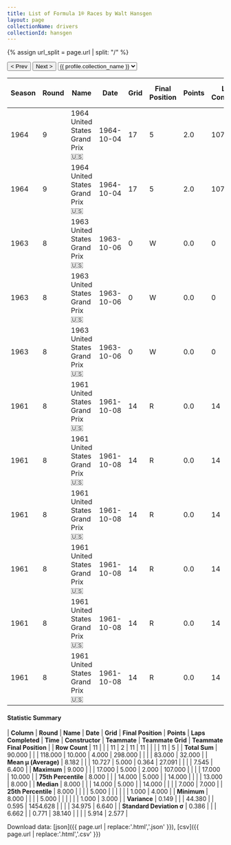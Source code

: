 ```yaml
---
title: List of Formula 1® Races by Walt Hansgen
layout: page
collectionName: drivers
collectionId: hansgen
---
```


{% assign url_split = page.url | split: "/" %}
<div id="collection-navigation">
<button onclick="selector.options[selector.selectedIndex-1].value && (window.location = selector.options[selector.selectedIndex-1].value);">&lt; Prev</button>
<button onclick="selector.options[selector.selectedIndex+1].value && (window.location = selector.options[selector.selectedIndex+1].value);">Next &gt;</button>
<select id="selector" onchange="this.options[this.selectedIndex].value && (window.location = this.options[this.selectedIndex].value);">
  {% for collectionId in site.data[page.collectionName].refs %}
    {% if collectionId == page.collectionId %}
      {% assign selected = "selected" %}
    {% else %}
      {% assign selected = "" %}
    {% endif %}
    {% assign profile = site.data[page.collectionName][collectionId].profile %}
    <option value="/f1/{{ page.collectionName }}/{{ collectionId }}/{{ url_split[4] }}" {{ selected }}>{{ profile.collection_name }}</option>
  {% endfor %}
</select>
</div>

| Season | Round | Name | Date | Grid | Final Position | Points | Laps Completed | Time | Constructor | Teammate | Teammate Grid | Teammate Final Position |
|--|--|--|--|--|--|--|--|--|--|--|--|--|
| 1964 | 9 | 1964 United States Grand Prix 🇺🇸 | 1964-10-04 | 17 | 5 | 2.0 | 107 |   | Lotus-Climax 🇬🇧 | [Jim Clark 🇬🇧](/f1/drivers/clark) | 1 | 7 |
| 1964 | 9 | 1964 United States Grand Prix 🇺🇸 | 1964-10-04 | 17 | 5 | 2.0 | 107 |   | Lotus-Climax 🇬🇧 | [Mike Spence 🇬🇧](/f1/drivers/spence) | 1 | R |
| 1963 | 8 | 1963 United States Grand Prix 🇺🇸 | 1963-10-06 | 0 | W | 0.0 | 0 |   | Lotus-Climax 🇬🇧 | [Jim Clark 🇬🇧](/f1/drivers/clark) | 2 | 3 |
| 1963 | 8 | 1963 United States Grand Prix 🇺🇸 | 1963-10-06 | 0 | W | 0.0 | 0 |   | Lotus-Climax 🇬🇧 | [Pedro Rodríguez 🇲🇽](/f1/drivers/rodriguez) | 13 | R |
| 1963 | 8 | 1963 United States Grand Prix 🇺🇸 | 1963-10-06 | 0 | W | 0.0 | 0 |   | Lotus-Climax 🇬🇧 | [Trevor Taylor 🇬🇧](/f1/drivers/trevor_taylor) | 7 | R |
| 1961 | 8 | 1961 United States Grand Prix 🇺🇸 | 1961-10-08 | 14 | R | 0.0 | 14 |   | Cooper-Climax 🇬🇧 | [Bruce McLaren 🇳🇿](/f1/drivers/mclaren) | 4 | 4 |
| 1961 | 8 | 1961 United States Grand Prix 🇺🇸 | 1961-10-08 | 14 | R | 0.0 | 14 |   | Cooper-Climax 🇬🇧 | [Roger Penske 🇺🇸](/f1/drivers/penske) | 16 | 8 |
| 1961 | 8 | 1961 United States Grand Prix 🇺🇸 | 1961-10-08 | 14 | R | 0.0 | 14 |   | Cooper-Climax 🇬🇧 | [Hap Sharp 🇺🇸](/f1/drivers/sharp) | 17 | 10 |
| 1961 | 8 | 1961 United States Grand Prix 🇺🇸 | 1961-10-08 | 14 | R | 0.0 | 14 |   | Cooper-Climax 🇬🇧 | [Roy Salvadori 🇬🇧](/f1/drivers/salvadori) | 12 | R |
| 1961 | 8 | 1961 United States Grand Prix 🇺🇸 | 1961-10-08 | 14 | R | 0.0 | 14 |   | Cooper-Climax 🇬🇧 | [Jack Brabham 🇦🇺](/f1/drivers/jack_brabham) | 1 | R |
| 1961 | 8 | 1961 United States Grand Prix 🇺🇸 | 1961-10-08 | 14 | R | 0.0 | 14 |   | Cooper-Climax 🇬🇧 | [John Surtees 🇬🇧](/f1/drivers/surtees) | 9 | R |

#### Statistic Summary

| **Column** | **Round** | **Name** | **Date** | **Grid** | **Final Position** | **Points** | **Laps Completed** | **Time** | **Constructor** | **Teammate** | **Teammate Grid** | **Teammate Final Position** |
| **Row Count** | 11 |  |  | 11 | 2 | 11 | 11 |  |  |  | 11 | 5 |
| **Total Sum** | 90.000 |  |  | 118.000 | 10.000 | 4.000 | 298.000 |  |  |  | 83.000 | 32.000 |
| **Mean μ (Average)** | 8.182 |  |  | 10.727 | 5.000 | 0.364 | 27.091 |  |  |  | 7.545 | 6.400 |
| **Maximum** | 9.000 |  |  | 17.000 | 5.000 | 2.000 | 107.000 |  |  |  | 17.000 | 10.000 |
| **75th Percentile** | 8.000 |  |  | 14.000 | 5.000 |  | 14.000 |  |  |  | 13.000 | 8.000 |
| **Median** | 8.000 |  |  | 14.000 | 5.000 |  | 14.000 |  |  |  | 7.000 | 7.000 |
| **25th Percentile** | 8.000 |  |  |  | 5.000 |  |  |  |  |  | 1.000 | 4.000 |
| **Minimum** | 8.000 |  |  |  | 5.000 |  |  |  |  |  | 1.000 | 3.000 |
| **Variance** | 0.149 |  |  | 44.380 |  | 0.595 | 1454.628 |  |  |  | 34.975 | 6.640 |
| **Standard Deviation σ** | 0.386 |  |  | 6.662 |  | 0.771 | 38.140 |  |  |  | 5.914 | 2.577 |

Download data: [json]({{ page.url | replace:'.html','.json' }}), [csv]({{ page.url | replace:'.html','.csv' }})
